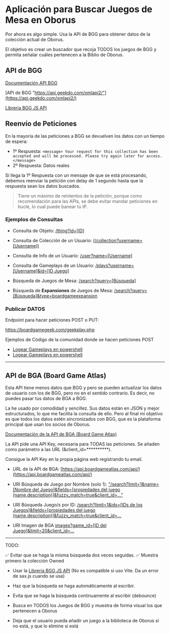# Aplicación para Buscar Juegos de Mesa en Oborus

Por ahora es algo simple. Usa la API de BGG para obtener datos de la colección actual de Oborus.

El objetivo es crear un buscador que recoja TODOS los juegos de BGG y permita señalar cuáles pertenecen a la Biblio de Oborus.

## API de BGG

[Documentación API BGG](https://boardgamegeek.com/wiki/page/BGG_XML_API2)

[API de BGG "https://api.geekdo.com/xmlapi2/"](https://api.geekdo.com/xmlapi2/)

[Libreria BGG JS API](https://www.npmjs.com/package/@code-bucket/board-game-geek)

## Reenvío de Peticiones

En la mayoría de las peticiones a BGG se devuelven los datos con un tiempo de espera:

- 1º Respuesta: `<message> Your request for this collection has been accepted and will be processed. Please try again later for access. </message>`
- 2º Respuesta: Datos reales

Si llega la 1º Respuesta con un mensaje de que se está procesando, debemos reenviar la petición con delay de 1 segundo hasta que la respuesta sean los datos buscados.

> Tiene un máximo de reintentos de la petición, porque como recomendación para las APIs, se debe evitar mandar peticiones en bucle, lo cual puede banear tu IP.

### Ejemplos de Consultas

- Consulta de Objeto:
  [/thing?id=[ID]](https://api.geekdo.com/xmlapi2/thing?id=110308)

- Consulta de Colección de un Usuario:
  [(/collection?username=[Username])](https://api.geekdo.com/xmlapi2/collection?username=Oborus)

- Consulta de Info de un Usuario:
  [/user?name=[Username]](https://api.geekdo.com/xmlapi2/user?name=Oborus)

- Consulta de Gameplays de un Usuario:
  [/plays?username=[Username]&id=[ID Juego]](https://api.geekdo.com/xmlapi2/plays?username=Oborus&id=110308)

- Búsqueda de Juegos de Mesa:
  [/search?query=[Búsqueda]](https://api.geekdo.com/xmlapi2/search?query=Virus&type=boardgame)

- Búsqueda de **Expansiones** de Juegos de Mesa:
  [/search?query=[Búsqueda]&type=boardgameexpansion](https://api.geekdo.com/xmlapi2/search?query=Virus&type=boardgameexpansion)

### Publicar DATOS

Endpoint para hacer peticiones POST o PUT:

https://boardgamegeek.com/geekplay.php

Ejemplos de Código de la comunidad donde se hacen peticiones POST

- [Logear Gameplays en powershell](https://boardgamegeek.com/thread/2987087/wanting-bulk-upload-played-games)
- [Logear Gameplays en powershell](https://github.com/Kickbut101/BGGPlayUpload/blob/96c6c7dba5738f8ee039e35eeb2531e83263a321/BGGPlayUpload2.2.ps1)

---

## API de BGA (Board Game Atlas)

Esta API tiene menos datos que BGG y pero se pueden actualizar los datos de usuario con los de BGG, pero no en el sentido contrario. Es decir, no puedes pasar tus datos de BGA a BGG.

La he usado por comodidad y sencillez. Sus datos están en JSON y mejor estructurados, lo que me facilita la consulta de ello. Pero al final mi objetivo es que todos los datos estén sincronizados con BGG, que es la plataforma principal que usan los socios de Oborus.

[Documentación de la API de BGA (Board Game Atlas)](https://www.boardgameatlas.com/api/docs)

La API pide una API Key, necesaria para TODAS las peticiones. Se añaden como parámetro a las URL (&client_id=\*\*\*\*\*\*\*\*\*\*).

Consigue la API Key en la propia página web registrando tu email.

- URL de la API de BGA:
  [https://api.boardgameatlas.com/api/](https://api.boardgameatlas.com/api/)

- URI Búsqueda de Juego por Nombre (solo 1):
  ["/search?limit=1&name=[Nombre del Juego]&fields=[propiedades del juego (name,description)]&fuzzy_match=true&client_id=..."](https://api.boardgameatlas.com/api/search?limit=1&name=Catan&fields=name,description&fuzzy_match=true&client_id=WnTK7L9hmX)

- URI Búsqueda Juego/s por ID:
  [/search?limit=1&ids=[IDs de los Juegos]&fields=[propiedades del juego (name,description)]&fuzzy_match=true&client_id=...](https://api.boardgameatlas.com/api/search?limit=1&ids=LvcBJmB8US&fields=name,description&fuzzy_match=true&client_id=JLBr5npPhV)

- URI Imagen de BGA
  [images?game_id=[ID del Juego]&limit=20&client_id=...](https://api.boardgameatlas.com/api/game/images?game_id=LvcBJmB8US&limit=20&client_id=WnTK7L9hmX)

---

TODO:

✅ Evitar que se haga la misma búsqueda dos veces seguidas.
✅ Muestra primero la colección Owned

- Usar la [Libreria BGG JS API](https://www.npmjs.com/package/@code-bucket/board-game-geek)
  (No es compatible si uso Vite. Da un error de sax.js cuando se usa)

- Haz que la búsqueda se haga automáticamente al escribir.
- Evita que se haga la búsqueda continuamente al escribir (debounce)
- Busca en TODOS los Juegos de BGG y muestra de forma visual los que pertenecen a Oborus
- Deja que el usuario pueda añadir un juego a la biblioteca de Oborus si no está, y que lo elimine si está
